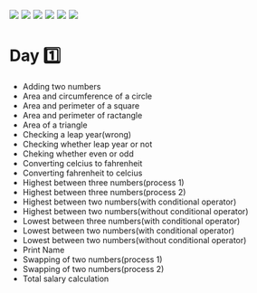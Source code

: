 ![](https://img.shields.io/badge/git-fff7f8?colorA=faf0f0&colorB=db4823&style=for-the-badge&logo=git)
![](https://img.shields.io/badge/github-fff7f8?colorA=080808&colorB=8a8a8a&style=for-the-badge&logo=github)
![](https://img.shields.io/badge/for-you-099450?colorA=b0c92e&colorB=487d3e&style=for-the-badge)
![](https://img.shields.io/badge/check_it-out-bee5ed?colorA=3fc5d1&colorB=469acf&style=for-the-badge)
![](https://img.shields.io/badge/made_with-C-bee5ed?colorA=eb4646&colorB=b52d2d&style=for-the-badge)
![](https://img.shields.io/badge/visual_studio_code-1.47.3-181717?colorA=ae36d6&style=for-the-badge&logo=visual-studio-code)
---
# Day :one:
   * Adding two numbers
   * Area and circumference of a circle
   * Area and perimeter of a square
   * Area and perimeter of ractangle
   * Area of a triangle
   * Checking a leap year(wrong)
   * Checking whether leap year or not
   * Cheking whether even or odd
   * Converting celcius to fahrenheit
   * Converting fahrenheit to celcius
   * Highest between three numbers(process 1)
   * Highest between three numbers(process 2)
   * Highest between two numbers(with conditional operator)
   * Highest between two numbers(without conditional operator)
   * Lowest between three numbers(with conditional operator)
   * Lowest between two numbers(with conditional operator)
   * Lowest between two numbers(without conditional operator)
   * Print Name
   * Swapping of two numbers(process 1)
   * Swapping of two numbers(process 2)
   * Total salary calculation
